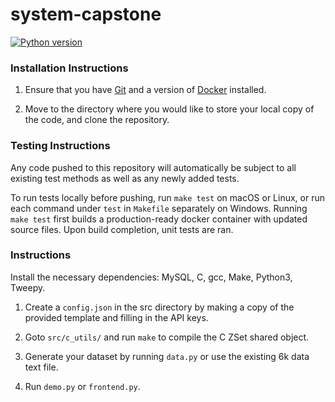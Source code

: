 # system-capstone

[![Python version](https://img.shields.io/badge/python-3.6-blue.svg)](https://www.python.org/)


### Installation Instructions

1. Ensure that you have [Git](https://git-scm.com/downloads) and a version of [Docker](https://www.docker.com/get-started) installed.

2. Move to the directory where you would like to store your local copy of the code, and clone the repository.

### Testing Instructions

Any code pushed to this repository will automatically be subject to all existing test methods as well as any newly added tests.

To run tests locally before pushing, run `make test` on macOS or Linux, or run each command under `test` in `Makefile` separately on Windows. Running `make test` first builds a production-ready docker container with updated source files. Upon build completion, unit tests are ran.

### Instructions

Install the necessary dependencies: MySQL, C, gcc, Make, Python3, Tweepy.

1. Create a `config.json` in the src directory by making a copy of the provided template and filling in the API keys.

2. Goto `src/c_utils/` and run `make` to compile the C ZSet shared object.

3. Generate your dataset by running `data.py` or use the existing 6k data text file.

4. Run `demo.py` or `frontend.py`.
